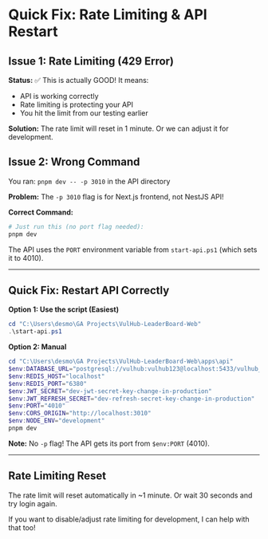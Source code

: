 # Quick Fix: Rate Limiting & API Restart

## Issue 1: Rate Limiting (429 Error)

**Status:** ✅ This is actually GOOD! It means:
- API is working correctly
- Rate limiting is protecting your API
- You hit the limit from our testing earlier

**Solution:** The rate limit will reset in 1 minute. Or we can adjust it for development.

## Issue 2: Wrong Command

You ran: `pnpm dev -- -p 3010` in the API directory

**Problem:** The `-p 3010` flag is for Next.js frontend, not NestJS API!

**Correct Command:**
```powershell
# Just run this (no port flag needed):
pnpm dev
```

The API uses the `PORT` environment variable from `start-api.ps1` (which sets it to 4010).

---

## Quick Fix: Restart API Correctly

**Option 1: Use the script (Easiest)**
```powershell
cd "C:\Users\desmo\GA Projects\VulHub-LeaderBoard-Web"
.\start-api.ps1
```

**Option 2: Manual**
```powershell
cd "C:\Users\desmo\GA Projects\VulHub-LeaderBoard-Web\apps\api"
$env:DATABASE_URL="postgresql://vulhub:vulhub123@localhost:5433/vulhub_dev?schema=public"
$env:REDIS_HOST="localhost"
$env:REDIS_PORT="6380"
$env:JWT_SECRET="dev-jwt-secret-key-change-in-production"
$env:JWT_REFRESH_SECRET="dev-refresh-secret-key-change-in-production"
$env:PORT="4010"
$env:CORS_ORIGIN="http://localhost:3010"
$env:NODE_ENV="development"
pnpm dev
```

**Note:** No `-p` flag! The API gets its port from `$env:PORT` (4010).

---

## Rate Limiting Reset

The rate limit will reset automatically in ~1 minute. Or wait 30 seconds and try login again.

If you want to disable/adjust rate limiting for development, I can help with that too!

